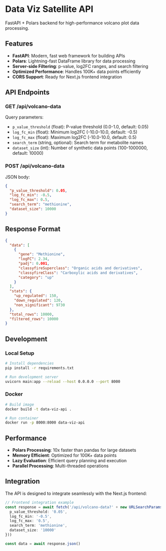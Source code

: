 # Data Viz Satellite API

FastAPI + Polars backend for high-performance volcano plot data processing.

## Features

- **FastAPI**: Modern, fast web framework for building APIs
- **Polars**: Lightning-fast DataFrame library for data processing
- **Server-side Filtering**: p-value, log2FC ranges, and search filtering
- **Optimized Performance**: Handles 100K+ data points efficiently
- **CORS Support**: Ready for Next.js frontend integration

## API Endpoints

### GET /api/volcano-data

Query parameters:
- `p_value_threshold` (float): P-value threshold (0.0-1.0, default: 0.05)
- `log_fc_min` (float): Minimum log2FC (-10.0-10.0, default: -0.5)
- `log_fc_max` (float): Maximum log2FC (-10.0-10.0, default: 0.5)
- `search_term` (string, optional): Search term for metabolite names
- `dataset_size` (int): Number of synthetic data points (100-1000000, default: 10000)

### POST /api/volcano-data

JSON body:
```json
{
  "p_value_threshold": 0.05,
  "log_fc_min": -0.5,
  "log_fc_max": 0.5,
  "search_term": "methionine",
  "dataset_size": 10000
}
```

## Response Format

```json
{
  "data": [
    {
      "gene": "Methionine",
      "logFC": 2.34,
      "padj": 0.001,
      "classyfireSuperclass": "Organic acids and derivatives",
      "classyfireClass": "Carboxylic acids and derivatives",
      "category": "up"
    }
  ],
  "stats": {
    "up_regulated": 150,
    "down_regulated": 120,
    "non_significant": 9730
  },
  "total_rows": 10000,
  "filtered_rows": 10000
}
```

## Development

### Local Setup

```bash
# Install dependencies
pip install -r requirements.txt

# Run development server
uvicorn main:app --reload --host 0.0.0.0 --port 8000
```

### Docker

```bash
# Build image
docker build -t data-viz-api .

# Run container
docker run -p 8000:8000 data-viz-api
```

## Performance

- **Polars Processing**: 10x faster than pandas for large datasets
- **Memory Efficient**: Optimized for 100K+ data points
- **Lazy Evaluation**: Efficient query planning and execution
- **Parallel Processing**: Multi-threaded operations

## Integration

The API is designed to integrate seamlessly with the Next.js frontend:

```typescript
// Frontend integration example
const response = await fetch('/api/volcano-data?' + new URLSearchParams({
  p_value_threshold: '0.05',
  log_fc_min: '-0.5',
  log_fc_max: '0.5',
  search_term: 'methionine',
  dataset_size: '10000'
}))

const data = await response.json()
```